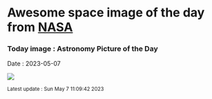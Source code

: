 
# Awesome space image of the day from [NASA](https://api.nasa.gov/)

### Today image : Astronomy Picture of the Day
Date : 2023-05-07

![](https://apod.nasa.gov/apod/image/2305/Helix2_CFHT_960.jpg)

<small>Latest update : Sun May  7 11:09:42 2023</small>
        